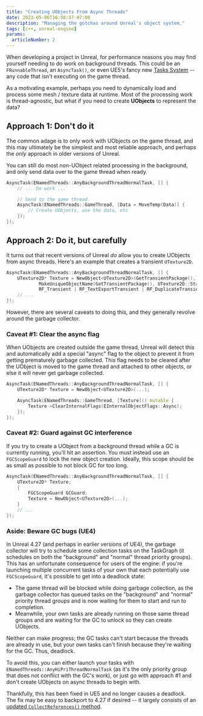 ```yaml
---
title: "Creating UObjects From Async Threads"
date: 2023-05-06T16:58:57-07:00
description: "Managing the gotchas around Unreal's object system."
tags: [c++, unreal-engine]
params:
  articleNumber: 2
---
```


When developing a project in Unreal, for performance reasons you may find
yourself needing to do work on background threads. This could be an
`FRunnableThread`, an `AsyncTask()`, or even UE5's fancy new
[Tasks System](https://docs.unrealengine.com/5.0/en-US/tasks-systems-in-unreal-engine/)
-- any code that isn't executing on the game thread.

As a motivating example, perhaps you need to dynamically load and process some
mesh / texture data at runtime. Most of the processing work is thread-agnostic,
but what if you need to create **UObjects** to represent the data?

## Approach 1: Don't do it

The common adage is to only work with UObjects on the game thread, and this may
ultimately be the simplest and most reliable approach, and perhaps the _only_
approach in older versions of Unreal.

You can still do most non-UObject related processing in the background, and only
send data over to the game thread when ready.

```c++
AsyncTask(ENamedThreads::AnyBackgroundThreadNormalTask, [] {
    // ... Do work ...

    // Send to the game thread.
    AsyncTask(ENamedThreads::GameThread, [Data = MoveTemp(Data)] {
        // Create UObjects, use the data, etc
    });
});
```

## Approach 2: Do it, but carefully

It turns out that recent versions of Unreal _do_ allow you to create UObjects
from async threads. Here's an example that creates a transient `UTexture2D`.

```c++
AsyncTask(ENamedThreads::AnyBackgroundThreadNormalTask, [] {
    UTexture2D* Texture = NewObject<UTexture2D>(GetTransientPackage(),
            MakeUniqueObjectName(GetTransientPackage(), UTexture2D::StaticClass(), TEXT("MyTexture")),
            RF_Transient | RF_TextExportTransient | RF_DuplicateTransient);
    // ...
});
```

However, there are several caveats to doing this, and they generally revolve
around the garbage collector.

### Caveat #1: Clear the async flag

When UObjects are created outside the game thread, Unreal will detect this and
automatically add a special "async" flag to the object to prevent it from
getting prematurely garbage collected. This flag needs to be cleared after the
UObject is moved to the game thread and attached to other objects, or else it
will never get garbage collected.

```c++
AsyncTask(ENamedThreads::AnyBackgroundThreadNormalTask, [] {
    UTexture2D* Texture = NewObject<UTexture2D>(...);

    AsyncTask(ENamedThreads::GameThread, [Texture]() mutable {
        Texture->ClearInternalFlags(EInternalObjectFlags::Async);
    });
});
```

### Caveat #2: Guard against GC interference

If you try to create a UObject from a background thread while a GC is currently
running, you'll hit an assertion. You must instead use an `FGCScopeGuard` to
lock the new object creation. Ideally, this scope should be as small as possible
to not block GC for too long.

```c++
AsyncTask(ENamedThreads::AnyBackgroundThreadNormalTask, [] {
    UTexture2D* Texture;
    {
        FGCScopeGuard GCGuard;
        Texture = NewObject<UTexture2D>(...);
    }
    // ...
});
```

### Aside: Beware GC bugs (UE4)

In Unreal 4.27 (and perhaps in earlier versions of UE4), the garbage collector
will try to schedule some collection tasks on the TaskGraph (it schedules on
both the "background" and "normal" thread priority groups). This has an
unfortunate consequence for users of the engine: if you're launching multiple
concurrent tasks of your own that each potentially use `FGCScopeGuard`, it's
possible to get into a deadlock state:

- The game thread will be blocked while doing garbage collection, as the garbage
  collector has queued tasks on the "background" and "normal" priority thread
  groups and is now waiting for them to start and run to completion.
- Meanwhile, your own tasks are already running on those same thread groups and
  are waiting for the GC to unlock so they can create UObjects.

Neither can make progress; the GC tasks can't start because the threads are
already in use, but your own tasks can't finish because they're waiting for the
GC. Thus, deadlock.

To avoid this, you can either launch your tasks with
`ENamedThreads::AnyHiPriThreadNormalTask` (as it's the only priority group that
does not conflict with the GC's work), or just go with approach #1 and don't
create UObjects on async threads to begin with.

Thankfully, this has been fixed in UE5 and no longer causes a deadlock. The fix
may be easy to backport to 4.27 if desired -- it largely consists of an
[updated `CollectReferences()` method](https://github.com/EpicGames/UnrealEngine/blob/cdaec5b33ea5d332e51eee4e4866495c90442122/Engine/Source/Runtime/CoreUObject/Public/UObject/FastReferenceCollector.h#L554).

